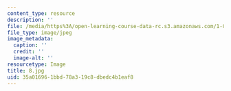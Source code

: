 ```yaml
---
content_type: resource
description: ''
file: /media/https%3A/open-learning-course-data-rc.s3.amazonaws.com/1-012-introduction-to-civil-engineering-design-spring-2002/35a016961bbd78a319c8dbedc4b1eaf8_8.jpg
file_type: image/jpeg
image_metadata:
  caption: ''
  credit: ''
  image-alt: ''
resourcetype: Image
title: 8.jpg
uid: 35a01696-1bbd-78a3-19c8-dbedc4b1eaf8
---
```


